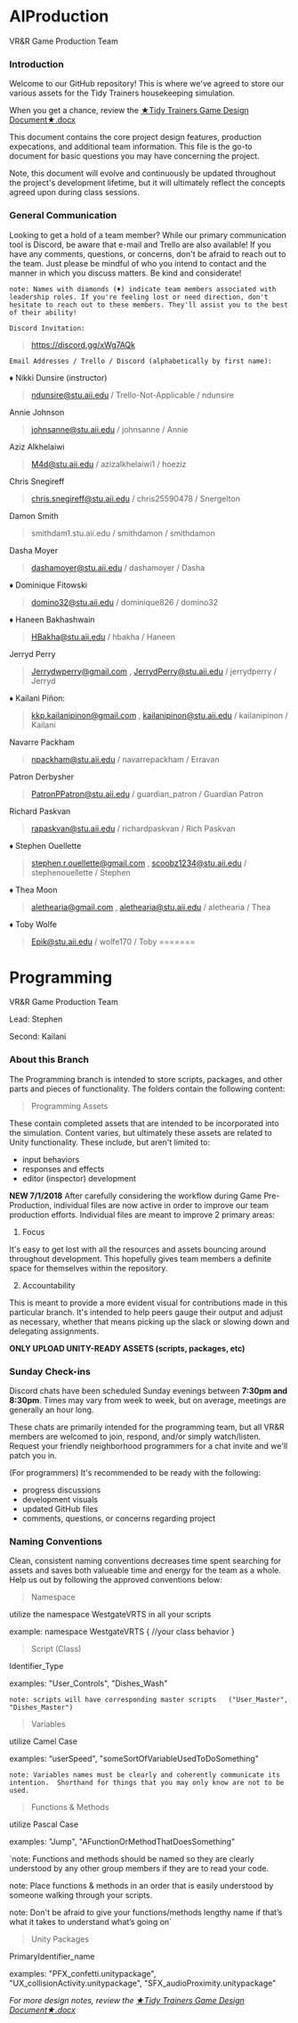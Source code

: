 
# AIProduction
VR&R Game Production Team

### Introduction
Welcome to our GitHub repository! This is where we've agreed to store our various assets for the Tidy Trainers housekeeping simulation.

When you get a chance, review the [★Tidy Trainers Game Design Document★.docx](https://drive.google.com/open?id=1JfH-lJwL_DV4JUY7JDna6ZUCbfMSl24Pqtl_IIkbNKo "Link to game design document - Click to open!")

This document contains the core project design features, production expecations, and additional team information. This file is the go-to document for basic questions you may have concerning the project. 

Note, this document will evolve and continuously be updated throughout the project's development lifetime, but it will ultimately reflect the concepts agreed upon during class sessions.

### General Communication
Looking to get a hold of a team member? While our primary communication tool is Discord, be aware that e-mail and Trello are also available! If you have any comments, questions, or concerns, don't be afraid to reach out to the team. Just please be mindful of who you intend to contact and the manner in which you discuss matters. Be kind and considerate!

`note: Names with diamonds (♦) indicate team members associated with leadership roles. If you're feeling lost or need direction, don't hesitate to reach out to these members. They'll assist you to the best of their ability!`

`Discord Invitation:`
>https://discord.gg/xWg7AQk

`Email Addresses / Trello / Discord (alphabetically by first name):`

♦ Nikki Dunsire (instructor)
> ndunsire@stu.aii.edu / Trello-Not-Applicable / ndunsire


Annie Johnson
> johnsanne@stu.aii.edu / johnsanne / Annie

Aziz Alkhelaiwi
> M4d@stu.aii.edu / azizalkhelaiwi1 / hoeziz

Chris Snegireff
> chris.snegireff@stu.aii.edu / chris25590478 / Snergelton

Damon Smith
> smithdam1.stu.aii.edu / smithdamon / smithdamon

Dasha Moyer
> dashamoyer@stu.aii.edu / dashamoyer / Dasha

♦ Dominique Fitowski
> domino32@stu.aii.edu / dominique826 / domino32

♦ Haneen Bakhashwain
> HBakha@stu.aii.edu / hbakha / Haneen

Jerryd Perry
> Jerrydwperry@gmail.com , JerrydPerry@stu.aii.edu / jerrydperry / Jerryd

♦ Kailani Piñon:
> kkp.kailanipinon@gmail.com , kailanipinon@stu.aii.edu / kailanipinon / Kailani

Navarre Packham
> npackham@stu.aii.edu / navarrepackham / Erravan

Patron Derbysher
> PatronPPatron@stu.aii.edu / guardian_patron / Guardian Patron

Richard Paskvan
> rapaskvan@stu.aii.edu / richardpaskvan / Rich Paskvan

♦ Stephen Ouellette
> stephen.r.ouellette@gmail.com , scoobz1234@stu.aii.edu / stephenouellette / Stephen

♦ Thea Moon
> alethearia@gmail.com , alethearia@stu.aii.edu / alethearia / Thea

♦ Toby Wolfe
> Epik@stu.aii.edu / wolfe170 / Toby
=======
# Programming

VR&R Game Production Team

Lead: Stephen

Second: Kailani

### About this Branch

The Programming branch is intended to store scripts, packages, and other parts and pieces of functionality. The folders contain the following content:

>Programming Assets

These contain completed assets that are intended to be incorporated into the simulation. Content varies, but ultimately these assets are related to Unity functionality. These include, but aren't limited to:

* input behaviors
* responses and effects
* editor (inspector) development

**NEW 7/1/2018** After carefully considering the workflow during Game Pre-Production, individual files are now active in order to improve our team production efforts. Individual files are meant to improve 2 primary areas:

1. Focus

It's easy to get lost with all the resources and assets bouncing around throughout development. This hopefully gives team members a definite space for themselves within the repository.

2. Accountability

This is meant to provide a more evident visual for contributions made in this particular branch. It's intended to help peers gauge their output and adjust as necessary, whether that means picking up the slack or slowing down and delegating assignments.

**ONLY UPLOAD UNITY-READY ASSETS (scripts, packages, etc)**

### Sunday Check-ins

Discord chats have been scheduled Sunday evenings between **7:30pm and 8:30pm**. Times may vary from week to week, but on average, meetings are generally an hour long. 

These chats are primarily intended for the programming team, but all VR&R members are welcomed to join, respond, and/or simply watch/listen. Request your friendly neighborhood programmers for a chat invite and we'll patch you in.

(For programmers) It's recommended to be ready with the following:

* progress discussions
* development visuals
* updated GitHub files
* comments, questions, or concerns regarding project

### Naming Conventions

Clean, consistent naming conventions decreases time spent searching for assets and saves both valueable time and energy for the team as a whole. Help us out by following the approved conventions below:

>Namespace

utilize the namespace WestgateVRTS in all your scripts

example: namespace WestgateVRTS { //your class behavior }

>Script (Class)

Identifier_Type    

examples: "User_Controls", "Dishes_Wash"

`note: scripts will have corresponding master scripts  
("User_Master", "Dishes_Master")`

>Variables

utilize Camel Case

examples: “userSpeed", "someSortOfVariableUsedToDoSomething"

`note: Variables names must be clearly and coherently communicate its intention. 
Shorthand for things that you may only know are not to be used.`

>Functions & Methods

utilize Pascal Case  

examples: "Jump", "AFunctionOrMethodThatDoesSomething"

`note: Functions and methods should be named so they are clearly understood by any other group members if they are to read your code.

note: Place functions & methods in an order that is easily understood by someone walking through your scripts.

note: Don't be afraid to give your functions/methods lengthy name if that’s what it takes to understand what’s going on`

>Unity Packages

PrimaryIdentifier_name

examples: "PFX_confetti.unitypackage", "UX_collisionActivity.unitypackage", "SFX_audioProximity.unitypackage"

*For more design notes, review the [★Tidy Trainers Game Design Document★.docx](https://drive.google.com/open?id=1JfH-lJwL_DV4JUY7JDna6ZUCbfMSl24Pqtl_IIkbNKo "Link to game design document - Click to open!")*

